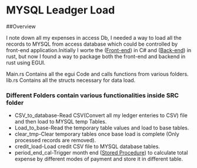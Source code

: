 # MYSQL Leadger Load

##Overview

I note down all my expenses in access Db, I needed a way to load all the records to MYSQL from access database which could be controlled by front-end application.Initially  I worte the ([Front-end](https://github.com/saitamatp/MySQLcontrol)) in C# and ([Back-end](https://github.com/saitamatp/mysql_fun)) in rust, but now I found a way to package both the front-end and backend in rust using EGUI.

Main.rs Contains all the egui Code and calls functions from various folders.
lib.rs Contains all the structs necessary for data load. 

### Different Folders contain various functionalities inside SRC folder 
* CSV_to_database-Read CSV(Convert all my ledger enteries to CSV) file and then load to MYSQL temp Tables.
* Load_to_base-Read the temporary table values and load to base tables.
* clear_tmp-Clear temporary tables once base load is complete (Only processed records are removed).
* credit_load-Load credit CSV file to MYSQL database tables.
* period_end_cal-Trigger month end ([Stored Procedure](https://github.com/saitamatp/miscellaneous/blob/main/sp_period_end_cal.sql)) to calculate total expense by different modes of payment and store it in different table.
